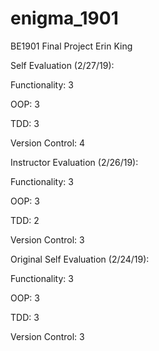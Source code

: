 # enigma_1901
BE1901 Final Project
Erin King

Self Evaluation (2/27/19):

Functionality: 3

OOP: 3

TDD: 3

Version Control: 4


Instructor Evaluation (2/26/19):

Functionality: 3

OOP: 3

TDD: 2

Version Control: 3


Original Self Evaluation (2/24/19):

Functionality: 3

OOP: 3

TDD: 3

Version Control: 3
